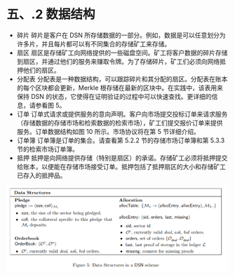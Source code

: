 # 五、.2 数据结构

*   碎片 碎片是客户在 DSN 所存储数据的一部分。例如，数据是可以任意划分为许多片，并且每片都可以有不同集合的存储矿工来存储。
*   扇区 扇区是存储矿工向网络提供的一些磁盘空间。矿工将客户数据的碎片存储到扇区，并通过他们的服务来赚取令牌。为了存储碎片，矿工们必须向网络抵押他们的扇区。
*   分配表 分配表是一种数据结构，可以跟踪碎片和其分配的扇区。分配表在账本的每个区块都会更新，Merkle 根存储在最新的区块中。在实践中，该表用来保持 DSN 的状态，它使得在证明验证的过程中可以快速查找。更详细的信息，请参看图 5。
*   订单 订单式请求或提供服务的意向声明。客户向市场提交投标订单来请求服务（存储数据的存储市场和检索数据的检索市场），矿工们提交报价订单来提供服务。订单数据结构如图 10 所示。市场协议将在第 5 节详细介绍。
*   订单簿 订单簿是订单的集合。请查看第 5.2.2 节的存储市场订单簿和第 5.3.3 节的检索市场订单簿。
*   抵押 抵押是向网络提供存储（特别是扇区）的承诺。存储矿工必须将抵押提交给账本，以便能在存储市场接受订单。抵押包括了抵押扇区的大小和存储矿工已存入的抵押品。

![](img/a40f0fe7c8f3c85f9a67c1b455f97317.jpg)